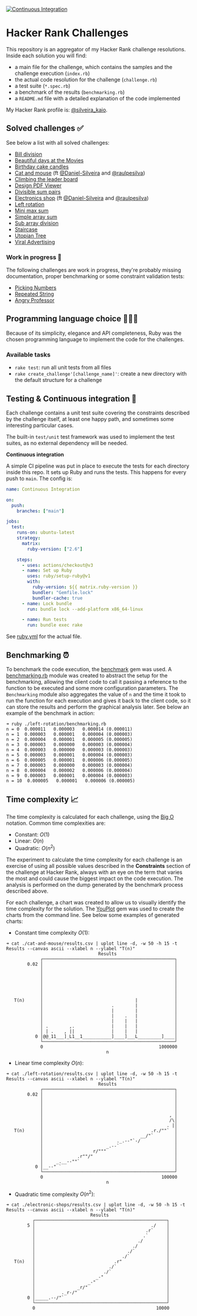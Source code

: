[![Continuous Integration](https://github.com/kaiosilveira/hacker-rank-challenges/actions/workflows/ruby.yml/badge.svg)](https://github.com/kaiosilveira/hacker-rank-challenges/actions/workflows/ruby.yml)

# Hacker Rank Challenges

This repository is an aggregator of my Hacker Rank challenge resolutions. Inside each solution you will find:

- a main file for the challenge, which contains the samples and the challenge execution (`index.rb`)
- the actual code resolution for the challenge (`challenge.rb`)
- a test suite (`*.spec.rb`)
- a benchmark of the results (`benchmarking.rb`)
- a `README.md` file with a detailed explanation of the code implemented

My Hacker Rank profile is: [@silveira_kaio](https://www.hackerrank.com/silveira_kaio).

## Solved challenges ✅

See below a list with all solved challenges:

- [Bill division](./bill-division/)
- [Beautiful days at the Movies](./beautiful-days/)
- [Birthday cake candles](./birthday-cake-candles/)
- [Cat and mouse](./cat-and-mouse/) (ft [@Daniel-Silveira](https://github.com/Daniel-Silveira) and [@raulpesilva](https://github.com/raulpesilva))
- [Climbing the leader board](./climbing-the-leaderboard/)
- [Design PDF Viewer](./designer-pdf-viewer/)
- [Divisible sum pairs](./divisible-sum-pairs/)
- [Electronics shop](./divisible-sum-pairs/) (ft [@Daniel-Silveira](https://github.com/Daniel-Silveira) and [@raulpesilva](https://github.com/raulpesilva))
- [Left rotation](./left-rotation/)
- [Mini max sum](./mini-max-sum/)
- [Simple array sum](./simple-array-sum/)
- [Sub array division](./sub-array-division/)
- [Staircase](./sub-array-division/)
- [Utopian Tree](./utopian-tree/)
- [Viral Advertising](./viral-advertising/)

### Work in progress 🚧

The following challenges are work in progress, they're probably missing documentation, proper benchmarking or some constraint validation tests:

- [Picking Numbers](./picking-numbers/)
- [Repeated String](./repeated-string/)
- [Angry Professor](./angry-professor/)

## Programming language choice 👨🏽‍💻

Because of its simplicity, elegance and API completeness, Ruby was the chosen programming language to implement the code for the challenges.

### Available tasks

- `rake test`: run all unit tests from all files
- `rake create_challenge'[challenge_name]'`: create a new directory with the default structure for a challenge

## Testing & Continuous integration 🧪

Each challenge contains a unit test suite covering the constraints described by the challenge itself, at least one happy path, and sometimes some interesting particular cases.

The built-in `test/unit` test framework was used to implement the test suites, as no external dependency will be needed.

**Continuous integration**

A simple CI pipeline was put in place to execute the tests for each directory inside this repo. It sets up Ruby and runs the tests. This happens for every push to `main`. The config is:

```yml
name: Continuous Integration

on:
  push:
    branches: ["main"]

jobs:
  test:
    runs-on: ubuntu-latest
    strategy:
      matrix:
        ruby-version: ["2.6"]

    steps:
      - uses: actions/checkout@v3
      - name: Set up Ruby
        uses: ruby/setup-ruby@v1
        with:
          ruby-version: ${{ matrix.ruby-version }}
          bundler: "Gemfile.lock"
          bundler-cache: true
      - name: Lock bundle
        run: bundle lock --add-platform x86_64-linux

      - name: Run tests
        run: bundle exec rake
```

See [ruby.yml](./.github/workflows/ruby.yml) for the actual file.

## Benchmarking ⏰

To benchmark the code execution, the [benchmark](https://github.com/ruby/benchmark) gem was used. A [benchmarking.rb](./_utils/benchmark.rb) module was created to abstract the setup for the benchmarking, allowing the client code to call it passing a reference to the function to be executed and some more configuration parameters. The `Benchmarking` module also aggregates the value of `n` and the time it took to run the function for each execution and gives it back to the client code, so it can store the results and perform the graphical analysis later. See below an example of the benchmark in action:

```console
➜ ruby ./left-rotation/benchmarking.rb
n = 0  0.000011   0.000003   0.000014 (0.000011)
n = 1  0.000003   0.000001   0.000004 (0.000003)
n = 2  0.000004   0.000001   0.000005 (0.000005)
n = 3  0.000003   0.000000   0.000003 (0.000004)
n = 4  0.000003   0.000000   0.000003 (0.000003)
n = 5  0.000003   0.000001   0.000004 (0.000003)
n = 6  0.000005   0.000001   0.000006 (0.000005)
n = 7  0.000003   0.000000   0.000003 (0.000004)
n = 8  0.000004   0.000002   0.000006 (0.000004)
n = 9  0.000003   0.000001   0.000004 (0.000003)
n = 10  0.000005   0.000001   0.000006 (0.000005)
```

## Time complexity 📈

The time complexity is calculated for each challenge, using the [Big O](https://en.wikipedia.org/wiki/Big_O_notation) notation. Common time complexities are:

- Constant: $O(1)$
- Linear: $O(n)$
- Quadratic: $O(n^2)$

The experiment to calculate the time complexity for each challenge is an exercise of using all possible values described in the **Constraints** section of the challenge at Hacker Rank, always with an eye on the term that varies the most and could cause the biggest impact on the code execution. The analysis is performed on the dump generated by the benchmark process described above.

For each challenge, a chart was created to allow us to visually identify the time complexity for the solution. The [YouPlot](https://github.com/red-data-tools/YouPlot) gem was used to create the charts from the command line. See below some examples of generated charts:

- Constant time complexity $O(1)$:

```console
➜ cat ./cat-and-mouse/results.csv | uplot line -d, -w 50 -h 15 -t Results --canvas ascii --xlabel n --ylabel "T(n)"
                                   Results
             ┌──────────────────────────────────────────────────┐
        0.02 │                                                  │
             │                                                  │
             │                                                  │
             │                                                  │
             │                                                  │
             │                                                  │
             │                                                  │
   T(n)      │                                   |              │
             │                          .        |              │
             │                          |        |              │
             │                          |    .   |              │
             │                          |    |   |              │
             │ .        ,.              |    |   |              │
             │ | .    , ||              |    |   |              │
           0 │@@_11___]_L1__1___________]____]___L_________]____│
             └──────────────────────────────────────────────────┘
             0                                            1000000
                                      n
```

- Linear time complexity $O(n)$:

```console
➜ cat ./left-rotation/results.csv | uplot line -d, -w 50 -h 15 -t Results --canvas ascii --xlabel n --ylabel "T(n)"
                                   Results
             ┌──────────────────────────────────────────────────┐
        0.02 │                                                  │
             │                                                  │
             │                                                  │
             │                                                  │
             │                                                , │
             │                                                /\│
             │                                               . |│
   T(n)      │                                         .r./""`  │
             │                                     __/"`        │
             │                            ._.--"`-/             │
             │                        _.--`                     │
             │                   r/"""                          │
             │             .r""/"                               │
             │     _.__--""`                                    │
           0 │__--" `                                           │
             └──────────────────────────────────────────────────┘
             0                                             100000
                                      n

```

- Quadratic time complexity $O(n^{2})$:

```console
➜ cat ./electronic-shops/results.csv | uplot line -d, -w 50 -h 15 -t Results --canvas ascii --xlabel n --ylabel "T(n)"
                                Results
          ┌──────────────────────────────────────────────────┐
        5 │                                            ./    │
          │                                          .r`     │
          │                                         .`       │
          │                                       ./         │
          │                                     ./           │
          │                                   ./`            │
          │                                 ./`              │
   T(n)   │                              .r"                 │
          │                            ./`                   │
          │                          ./`                     │
          │                       _-"                        │
          │                    _-"                           │
          │                _r/"                              │
          │          ._r-/"                                  │
        0 │_____.--/"`                                       │
          └──────────────────────────────────────────────────┘
          0                                              10000
```
